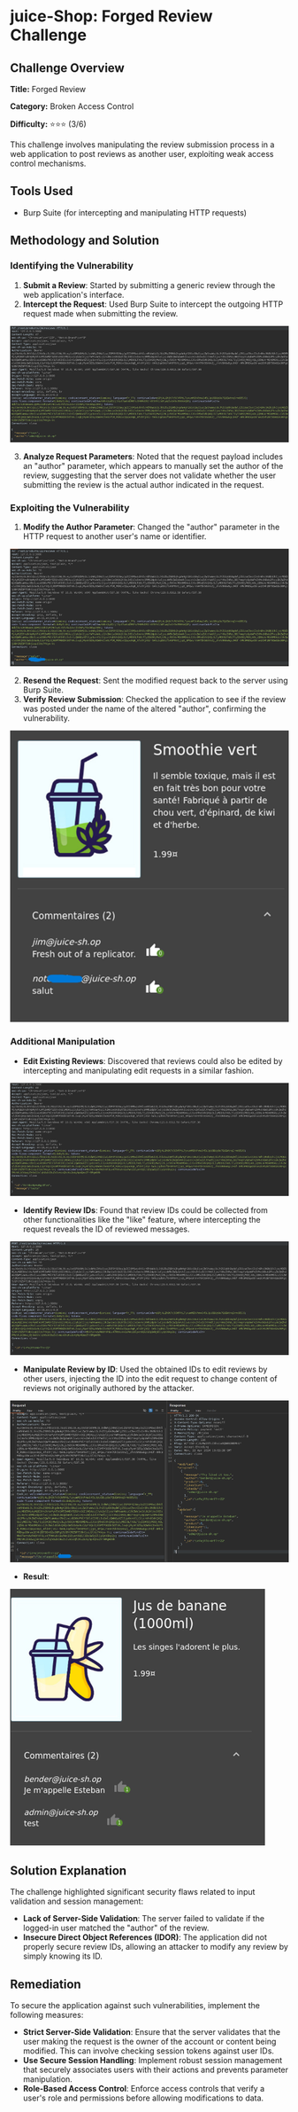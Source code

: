 


# juice-Shop: Forged Review Challenge

## Challenge Overview

**Title:** Forged Review

**Category:** Broken Access Control

**Difficulty:** ⭐⭐⭐ (3/6)

This challenge involves manipulating the review submission process in a web application to post reviews as another user, exploiting weak access control mechanisms.

## Tools Used

- Burp Suite (for intercepting and manipulating HTTP requests)

## Methodology and Solution

### Identifying the Vulnerability

1. **Submit a Review**: Started by submitting a generic review through the web application's interface.
2. **Intercept the Request**: Used Burp Suite to intercept the outgoing HTTP request made when submitting the review.

![dummy review](../assets/difficulty3/forged_review_1.png)

3. **Analyze Request Parameters**: Noted that the request payload includes an "author" parameter, which appears to manually set the author of the review, suggesting that the server does not validate whether the user submitting the review is the actual author indicated in the request.

### Exploiting the Vulnerability

1. **Modify the Author Parameter**: Changed the "author" parameter in the HTTP request to another user's name or identifier.

![modified request](../assets/difficulty3/forged_review_2.png)

2. **Resend the Request**: Sent the modified request back to the server using Burp Suite.
3. **Verify Review Submission**: Checked the application to see if the review was posted under the name of the altered "author", confirming the vulnerability.

![result](../assets/difficulty3/forged_review_3.png)

### Additional Manipulation

- **Edit Existing Reviews**: Discovered that reviews could also be edited by intercepting and manipulating edit requests in a similar fashion.

![edition request](../assets/difficulty3/forged_review_5.png)

- **Identify Review IDs**: Found that review IDs could be collected from other functionalities like the "like" feature, where intercepting the request reveals the ID of reviewed messages.

![get id from like](../assets/difficulty3/forged_review_6.png)

- **Manipulate Review by ID**: Used the obtained IDs to edit reviews by other users, injecting the ID into the edit request to change content of reviews not originally authored by the attacker.

![modified request](../assets/difficulty3/forged_review_7.png)

- **Result**: 

![result final](../assets/difficulty3/forged_review_8.png)


## Solution Explanation

The challenge highlighted significant security flaws related to input validation and session management:
- **Lack of Server-Side Validation**: The server failed to validate if the logged-in user matched the "author" of the review.
- **Insecure Direct Object References (IDOR)**: The application did not properly secure review IDs, allowing an attacker to modify any review by simply knowing its ID.

## Remediation

To secure the application against such vulnerabilities, implement the following measures:
- **Strict Server-Side Validation**: Ensure that the server validates that the user making the request is the owner of the account or content being modified. This can involve checking session tokens against user IDs.
- **Use Secure Session Handling**: Implement robust session management that securely associates users with their actions and prevents parameter manipulation.
- **Role-Based Access Control**: Enforce access controls that verify a user's role and permissions before allowing modifications to data.

